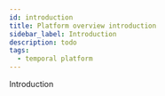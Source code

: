```yaml
---
id: introduction
title: Platform overview introduction
sidebar_label: Introduction
description: todo
tags:
  - temporal platform
---
```


Introduction
